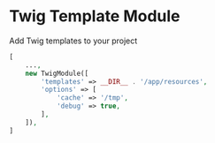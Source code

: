 # Twig Template Module

Add Twig templates to your project

```php
[
    ...,
    new TwigModule([
        'templates' => __DIR__ . '/app/resources',
        'options' => [
            'cache' => '/tmp',
            'debug' => true,
        ],
    ]),
]
```

